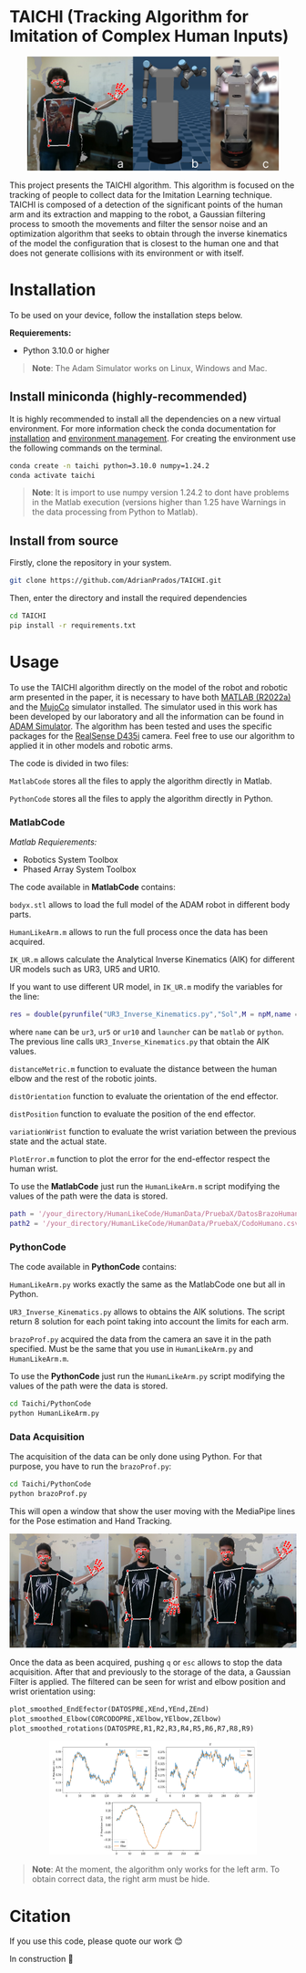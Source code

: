 # **TAICHI (Tracking Algorithm for Imitation of Complex Human Inputs)**
<p align="center">
  <img src="./Images/Imagen1.png" height=200 />
</p>

This project presents the TAICHI algorithm. This algorithm is focused on the tracking of people to collect data for the Imitation Learning technique. TAICHI is composed of a detection of the significant points of the human arm and its extraction and mapping to the robot, a Gaussian filtering process to smooth the movements and filter the sensor noise and an optimization algorithm that seeks to obtain through the inverse kinematics of the model the configuration that is closest to the human one and that does not generate collisions with its environment or with itself.

# Installation
To be used on your device, follow the installation steps below.

**Requierements:**
- Python 3.10.0 or higher

> **Note**: The Adam Simulator works on Linux, Windows and Mac.

## Install miniconda (highly-recommended)
It is highly recommended to install all the dependencies on a new virtual environment. For more information check the conda documentation for [installation](https://conda.io/projects/conda/en/latest/user-guide/install/index.html) and [environment management](https://conda.io/projects/conda/en/latest/user-guide/tasks/manage-environments.html). For creating the environment use the following commands on the terminal.

```bash
conda create -n taichi python=3.10.0 numpy=1.24.2
conda activate taichi
```
> **Note**: It is import to use numpy version 1.24.2 to dont have problems in the Matlab execution (versions higher than 1.25 have Warnings in the data processing from Python to Matlab).
## Install from source
Firstly, clone the repository in your system.
```bash
git clone https://github.com/AdrianPrados/TAICHI.git
```

Then, enter the directory and install the required dependencies
```bash
cd TAICHI
pip install -r requirements.txt
```

# Usage
To use the TAICHI algorithm directly on the model of the robot and robotic arm presented in the paper, it is necessary to have both [MATLAB (R2022a)](https://es.mathworks.com/products/new_products/release2022a.html) and the [MujoCo](https://github.com/openai/mujoco-py) simulator installed. The simulator used in this work has been developed by our laboratory and all the information can be found in [ADAM Simulator](https://github.com/vistormu/adam_simulator). The algorithm has been tested and uses the specific packages for the [RealSense D435i](https://www.intelrealsense.com/depth-camera-d435i/) camera. Feel free to use our algorithm to applied it in other models and robotic arms.

The code is divided in two files:

`MatlabCode` stores all the files to apply the algorithm directly in Matlab.

`PythonCode` stores all the files to apply the algorithm directly in Python.

### **MatlabCode**
*Matlab Requierements:*
- Robotics System Toolbox
- Phased Array System Toolbox

The code available in **MatlabCode** contains:

`bodyx.stl` allows to load the full model of the ADAM robot in different body parts.

`HumanLikeArm.m` allows to run the full process once the data has been acquired.

`IK_UR.m` allows calculate the Analytical Inverse Kinematics (AIK) for different UR models such as UR3, UR5 and UR10.

If you want to use different UR model, in `IK_UR.m` modify the variables for the line:

```matlab
res = double(pyrunfile("UR3_Inverse_Kinematics.py","Sol",M = npM,name = name,launcher = launcher));
```
where `name` can be `ur3`, `ur5` or `ur10` and `launcher` can be `matlab` or `python`. The previous line calls `UR3_Inverse_Kinematics.py` that obtain the AIK values.

`distanceMetric.m` function to evaluate the distance between the human elbow and the rest of the robotic joints.

`distOrientation` function to evaluate the orientation of the end effector.

`distPosition` function to evaluate the position of the end effector.

`variationWrist` function to evaluate the wrist variation between the previous state and the actual state.

`PlotError.m` function to plot the error for the end-effector respect the human wrist.

To use the **MatlabCode** just run the `HumanLikeArm.m` script modifying the values of the path were the data is stored.

```matlab
path = '/your_directory/HumanLikeCode/HumanData/PruebaX/DatosBrazoHumano.csv';
path2 = '/your_directory/HumanLikeCode/HumanData/PruebaX/CodoHumano.csv';
```
### **PythonCode**
The code available in **PythonCode** contains:

`HumanLikeArm.py` works exactly the same as the MatlabCode one but all in Python.

`UR3_Inverse_Kinematics.py` allows to obtains the AIK solutions. The script return 8 solution for each point taking into account the limits for each arm.

`brazoProf.py` acquired the data from the camera an save it in the path specified. Must be the same that you use in `HumanLikeArm.py` and 
`HumanLikeArm.m`.

To use the **PythonCode** just run the `HumanLikeArm.py` script modifying the values of the path were the data is stored.

``` bash
cd Taichi/PythonCode
python HumanLikeArm.py
```

### **Data Acquisition**
The acquisition of the data can be only done using Python. For that purpose, you have to run the `brazoProf.py`:

``` bash
cd Taichi/PythonCode
python brazoProf.py
```
This will open a window that show the user moving with the MediaPipe lines for the Pose estimation and Hand Tracking.

<p align="center">
  <img src="./Images/DataCamera.png" height=200 />
</p>

Once the data as been acquired, pushing `q` or `esc` allows to stop the data acquisition. After that and previously to the storage of the data, a Gaussian Filter is applied. The filtered can be seen for wrist and elbow position and wrist orientation using:

``` python
plot_smoothed_EndEfector(DATOSPRE,XEnd,YEnd,ZEnd)
plot_smoothed_Elbow(CORCODOPRE,XElbow,YElbow,ZElbow)
plot_smoothed_rotations(DATOSPRE,R1,R2,R3,R4,R5,R6,R7,R8,R9)
```

<p align="center">
  <img src="./Images/Gaussian.png" height=200 />
</p>

> **Note**: At the moment, the algorithm only works for the left arm. To obtain correct data, the right arm must be hide.

# Citation
If you use this code, please quote our work :blush:

In construction :construction_worker:

